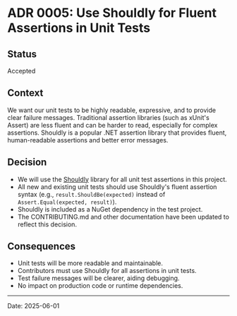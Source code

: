 # ADR 0005: Use Shouldly for Fluent Assertions in Unit Tests

## Status
Accepted

## Context

We want our unit tests to be highly readable, expressive, and to provide clear failure messages. Traditional assertion libraries (such as xUnit's Assert) are less fluent and can be harder to read, especially for complex assertions. Shouldly is a popular .NET assertion library that provides fluent, human-readable assertions and better error messages.

## Decision

- We will use the [Shouldly](https://shouldly.readthedocs.io/) library for all unit test assertions in this project.
- All new and existing unit tests should use Shouldly's fluent assertion syntax (e.g., `result.ShouldBe(expected)` instead of `Assert.Equal(expected, result)`).
- Shouldly is included as a NuGet dependency in the test project.
- The CONTRIBUTING.md and other documentation have been updated to reflect this decision.

## Consequences

- Unit tests will be more readable and maintainable.
- Contributors must use Shouldly for all assertions in unit tests.
- Test failure messages will be clearer, aiding debugging.
- No impact on production code or runtime dependencies.

---

Date: 2025-06-01
